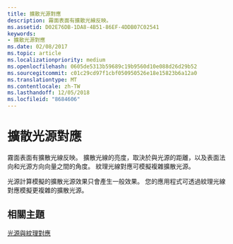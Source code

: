 ```yaml
---
title: 擴散光源對應
description: 霧面表面有擴散光線反映。
ms.assetid: D02E76DB-1DA8-4B51-86EF-4DDB07C02541
keywords:
- 擴散光源對應
ms.date: 02/08/2017
ms.topic: article
ms.localizationpriority: medium
ms.openlocfilehash: 0605de5313b59689c19b9560d10e088d26d29b52
ms.sourcegitcommit: c01c29cd97f1cbf050950526e18e15823b6a12a0
ms.translationtype: MT
ms.contentlocale: zh-TW
ms.lasthandoff: 12/05/2018
ms.locfileid: "8684606"
---
```

# <a name="diffuse-light-maps"></a>擴散光源對應


霧面表面有擴散光線反映。 擴散光線的亮度，取決於與光源的距離，以及表面法向和光源方向向量之間的角度。 紋理光線對應可模擬複雜擴散光源。

光源計算模擬的擴散光源效果只會產生一般效果。 您的應用程式可透過紋理光線對應模擬更複雜的擴散光源。

## <a name="span-idrelated-topicsspanrelated-topics"></a><span id="related-topics"></span>相關主題


[光源與紋理對應](light-mapping-with-textures.md)

 

 




